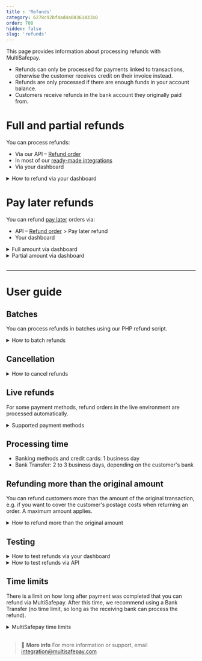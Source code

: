 ```yaml
---
title : 'Refunds'
category: 6278c92bf4ad4a00361431b0
order: 700
hidden: false
slug: 'refunds'
---
```

This page provides information about processing refunds with MultiSafepay. 

- Refunds can only be processed for payments linked to transactions, otherwise the customer receives credit on their invoice instead.
- Refunds are only processed if there are enough funds in your account balance.
- Customers receive refunds in the bank account they originally paid from.

# Full and partial refunds

You can process refunds:

- Via our API – [Refund order](https://docs-api.multisafepay.com/reference/refundorder)
- In most of our [ready-made integrations](/integrations/ready-made/)
- Via your dashboard

<details id="how-to-refund-via-your-dashboard">
<summary>How to refund via your dashboard</summary>
<br>

1. Sign in to your [MultiSafepay dashboard](https://merchant.multisafepay.com).  
2. Go to **Transactions** > **Transaction overview**, and click on the relevant transaction to open the **Transaction details** page.  
3. Under **Order summary**, click **Refund order**:    
    - Partial refund: In the **Amount** field, enter the amount to refund.
    - Full refund: Don't change the amount.  
4. Click **Continue**, and then click **Confirm**.

The refund becomes a new transaction, which you can find on the original **Transaction details** page under **Related transactions**.

The status of the refund starts as **reserved**, and changes to **completed** at midnight. 

</details>

# Pay later refunds 

You can refund [pay later](/pay-later/) orders via:

- API – [Refund order](https://docs-api.multisafepay.com/reference/refundorder) > Pay later refund
- Your dashboard

<details id="full-amount-via-dashboard">
<summary>Full amount via dashboard</summary>
<br>

1. Sign in to your [MultiSafepay dashboard](https://merchant.multisafepay.com).
2. Go to **Transactions** > **Transaction overview**, and click on the relevant transaction to open the **Transaction details** page.
3. Under **Order summary**, click **Refund order**, and then click **Refund complete order**.
4. Add any relevant comments in the **Description** field.
5. Click **Save item changes**.  
  The order status changes to **void**.

</details>

<details id="partial-amount-via-dashboard">
<summary>Partial amount via dashboard</summary>
<br>

To refund part of the amount:

1. Sign in to your [MultiSafepay dashboard](https://merchant.multisafepay.com).
2. Go to **Transactions** > **Transaction overview**, and click on the relevant transaction to open the **Transaction details** page.
3. Under **Order summary**, click **Change order**.
    - In the **Quantity** field, enter the number of units to refund.
    - In the **Name** field, enter the name of the item to refund.
    - In the **Unit price** field, enter the single unit price as a _negative_ number, e.g. -10.
    - From the **Tax** list, select **None (0.0%)**. 
4. Click **Add**, and then check that the **New total** amount is correct. 
5. To display a field to enter add any relevant comments, click **Description**.
6. Click **Save item changes**.  
  A new refund transaction is generated and the order status is **completed**.

</details>
<br>

---

# User guide

## Batches

You can process refunds in batches using our PHP refund script. 

<details id="how-to-batch-refunds">
<summary>How to batch refunds</summary>
<br>

Make sure you have a PHP interpreter installed.

For instructions and to download, see MultiSafepay GitHub – [Refund script](https://github.com/MultiSafepay/refund-script).

Provide your [site API key](/account/websites/#viewing-the-site-id-api-key-and-secure-code) and a .csv file specifying the order ID, amount, and a description of all the transactions in the batch.

</details>

## Cancellation

<details id="how-to-cancel-refunds">
<summary>How to cancel refunds</summary>
<br>

- You can cancel a refund via MultiSafepay while the status is **Initialized** or **Reserved**, which is until midnight on the day the refund was initiated. 
- At midnight, the transaction is passed to the customer's bank to process. 
- Then the status changes to **Completed** and you can no longer cancel it via MultiSafepay.

</details>

## Live refunds

For some payment methods, refund orders in the live environment are processed automatically.

<details id="supported-payment-methods">
<summary>Supported payment methods</summary>
<br>

Refund orders in the live environment are processed automatically for the following methods:

- Banking methods: Bancontact (not QR), Bank Transfer, Belfius, CBC/KBC, Dotpay, EPS, Giropay, iDEAL (not QR), SEPA Direct Debit, Sofort, Trustly
- Credit and debit cards
- Wallets: Alipay, PayPal, WeChat Pay

</details>

## Processing time

- Banking methods and credit cards: 1 business day 
- Bank Transfer: 2 to 3 business days, depending on the customer's bank

## Refunding more than the original amount

You can refund customers more than the amount of the original transaction, e.g. if you want to cover the customer's postage costs when returning an order. A maximum amount applies.

<details id="how-to-refund-more-than-original-amount">
<summary>How to refund more than the original amount</summary>
<br>

**Supported payment methods** 

- All banking methods, except EPS and SEPA Direct Debit
- Gift cards
- Paysafecard
- Alipay

**Activation**

Email a request to <sales@multisafepay.com>

The Risk Team assesses your request. Once approved, we enable it for your account.

</details>

## Testing

<details id="how-to-test-refunds-via-your-dashboard">
<summary>How to test refunds via your dashboard</summary>
<br>

You can process full refunds in your [MultiSafepay test dashboard](https://testmerchant.multisafepay.com/). 

Partial refunds are not enabled by default. To enable this, email <integration@multisafepay.com>

If you refund a payment in your MultiSafepay test dashboard, the [transaction status](/payment-statuses/) remains **reserved** or **initialized** until the refund is manually approved, since there is no settlement with a bank.

Follow these steps:

1. [Create an order](https://docs-api.multisafepay.com/reference/createorder). 
2. Wait until the transaction status changes to **completed**.
3. In your MultiSafepay test dashboard, go to **Order summary**, and then click **Refund order**.
4. Under **Refund**, enter in the:
    - **Account holder name** field the account holder name of the account you want to refund to. 
    - **Amount** field the amount to refund.  
    - **IBAN** field the IBAN of the account you want to refund to.
    - **Reason/Description** field the reason for the refund. 
5. Click **Continue**.
6. Under **Refund confirmation**, check that the description and amount are correct, and then click **Confirm**.
    A new order is created for the refund, with status **reserved** or **initialized**.
7. Under **Related transactions**, select the **ID** of the refund order.
8. Under **Order summary**, click **Accept**.
9. In the **Add transaction comment** field, add a comment, and then click **Add**.
  The order status changes to **completed**.

**Supported payment methods**

- Banking methods: Bancontact (not QR), Bank Transfer, Belfius, CBC/KBC, Dotpay, EPS, Giropay, iDEAL (not QR), SEPA Direct Debit, Sofort, Trustly
- Credit and debit cards
- Pay later: in3, Klarna
- Wallets: Alipay, PayPal, WeChat Pay

</details>

<details id="how-to-test-refunds-via-api">
<summary>How to test refunds via API</summary>
<br>

1. [Create an order](https://docs-api.multisafepay.com/reference/createorder). 
2. Make a [refund](https://docs-api.multisafepay.com/reference/refundorder) API request.
    A new order is created for the refund. The order status for the refund changes to **reserved** or **initialized**.
3. In your MultiSafepay test dashboard, go to **Related transactions**, and then select the **ID** of the refund order.
4. Under **Order summary**, click **Accept**.
5. In the **Add transaction comment** field, add a comment, and then click **Add**.
    The order status changes to **completed**.

**Supported payment methods**

- Banking methods: Bancontact (not QR), EPS, Giropay, iDEAL (not QR), SEPA Direct Debit, Sofort, Trustly
- Credit and debit cards
- Pay later: in3
- Wallets: PayPal, WeChat Pay

</details>

## Time limits

There is a limit on how long after payment was completed that you can refund via MultiSafepay. After this time, we recommend using a Bank Transfer (no time limit, so long as the receiving bank can process the refund).

<details id="multiSafepay-time-limits">
<summary>MultiSafepay time limits</summary>
<br>

| Refund period   | Payment methods  |
|---|---|
| 60 days | PayPal |
| 180 days | All credit and debit cards, Bancontact, Paysafecard |
| 365 days | Alipay, Trustly, WeChat Pay |
| 730 days | All pay later methods, all banking methods except Trustly |

</details>

<br>

> 📘 **More info**
> For more information or support, email <integration@multisafepay.com>